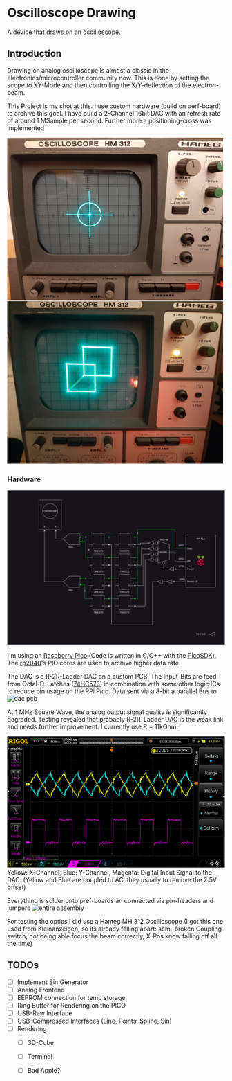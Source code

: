 
# Oscilloscope Drawing

A device that draws on an oscilloscope.

## Introduction
Drawing on analog oscilloscope is almost a classic in the electronics/microcontroller community now.
This is done by setting the scope to XY-Mode and then controlling the X/Y-deflection of the electron-beam.

This Project is my shot at this. I use custom hardware (build on perf-board) to archive this goal. I have build
a 2-Channel 16bit DAC with an refresh rate of around 1 MSample per second. Further more a positioning-cross was implemented

<p float="left">
  <img src="./docs/position-corss.jpeg" width="500">
  <img src="./docs/squares.jpeg" width="500">
</p>

### Hardware
![System Diagram Hardware](./docs/HardwareSystemDiagram.svg)

I'm using an [Raspberry Pico](https://www.raspberrypi.com/products/raspberry-pi-pico/) (Code is written in C/C++ with the [PicoSDK](https://www.raspberrypi.com/documentation/pico-sdk/)). 
The [rp2040](https://www.raspberrypi.com/documentation/microcontrollers/rp2040.html)'s PIO cores are used to archive higher data rate. 

The DAC is a R-2R-Ladder DAC on a custom PCB. The Input-Bits are feed from Octal-D-Latches ([74HC573](https://www.reichelt.de/oktal-d-type-latch-3-state-2--6-v-dil-20-74hc-573-p3264.html?search=74HC573)) in combination with some other logic ICs to reduce pin usage on the RPi Pico. Data sent via a 8-bit a parallel Bus to
![dac pcb](./docs/dac-pcb.JPG)

At 1 MHz Square Wave, the analog output signal quality is significantly degraded. Testing revealed that probably R-2R_Ladder DAC is the weak link and needs further improvement. I currently use R = 11kOhm.

![Image of max output](./docs/max_sample_rate.png)
Yellow: X-Channel, Blue: Y-Channel, Magenta: Digital Input Signal to the DAC. (Yellow and Blue are coupled to AC, they usually to remove the 2.5V offset)

Everything is solder onto pref-boards an connected via pin-headers and jumpers
![entire assembly](./docs/assembly.JPG)

For testing the optics I did use a Hameg MH 312 Oscilloscope (I got this one used from Kleinanzeigen, so its already falling apart: semi-broken Coupling-switch, not being able focus the beam correctly, X-Pos know falling off all the time)


## TODOs
- [ ] Implement Sin Generator
- [ ] Analog Frontend
- [ ] EEPROM connection for temp storage
- [ ] Ring Buffer for Rendering on the PICO
- [ ] USB-Raw Interface
- [ ] USB-Compressed Interfaces (Line, Points, Spline, Sin)
- [ ] Rendering 
  - [ ] 3D-Cube  
  - [ ] Terminal
  - [ ] Bad Apple?



